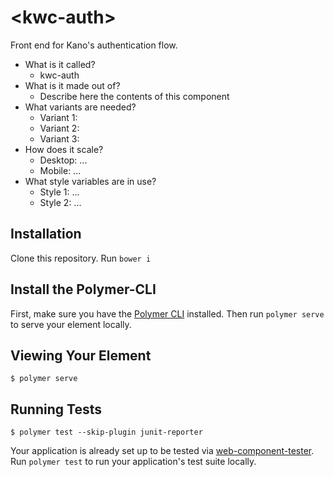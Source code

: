 # \<kwc-auth\>

Front end for Kano&#39;s authentication flow.

 - What is it called?
     - kwc-auth
 - What is it made out of?
     - Describe here the contents of this component
 - What variants are needed?
     - Variant 1:
     - Variant 2:
     - Variant 3:
 - How does it scale?
     - Desktop: ...
     - Mobile: ...
 - What style variables are in use?
     - Style 1: ...
     - Style 2: ...

## Installation
Clone this repository.
Run `bower i`

## Install the Polymer-CLI

First, make sure you have the [Polymer CLI](https://www.npmjs.com/package/polymer-cli) installed. Then run `polymer serve` to serve your element locally.

## Viewing Your Element

```
$ polymer serve
```

## Running Tests

```
$ polymer test --skip-plugin junit-reporter
```

Your application is already set up to be tested via [web-component-tester](https://github.com/Polymer/web-component-tester). Run `polymer test` to run your application's test suite locally.
